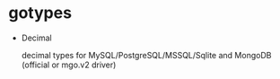 # gotypes
- Decimal 

  decimal types for MySQL/PostgreSQL/MSSQL/Sqlite and MongoDB (official or mgo.v2 driver)
